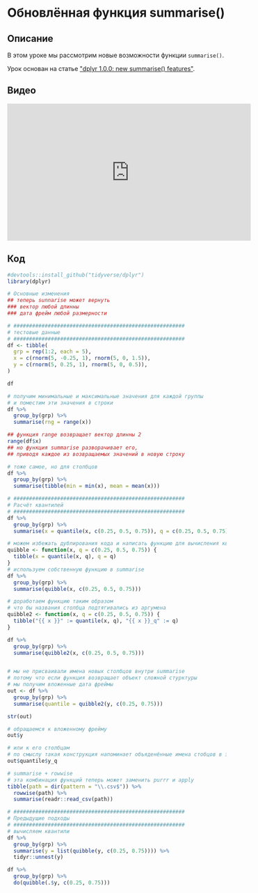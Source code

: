 # Обновлённая функция summarise()

## Описание
В этом уроке мы рассмотрим новые возможности функции `summarise()`.

Урок основан на статье ["dplyr 1.0.0: new summarise() features"](https://www.tidyverse.org/blog/2020/03/dplyr-1-0-0-summarise/).

## Видео
<iframe width="560" height="315" src="https://www.youtube.com/embed/4RNBDDui6Yw" title="YouTube video player" frameborder="0" allow="accelerometer; autoplay; clipboard-write; encrypted-media; gyroscope; picture-in-picture" allowfullscreen></iframe>

## Код

```r
#devtools::install_github("tidyverse/dplyr")
library(dplyr)

# Основные изменения
## теперь sunnarise может вернуть
### вектор любой длинны
### дата фрейм любой размерности

# #######################################################
# тестовые данные
# #######################################################
df <- tibble(
  grp = rep(1:2, each = 5), 
  x = c(rnorm(5, -0.25, 1), rnorm(5, 0, 1.5)),
  y = c(rnorm(5, 0.25, 1), rnorm(5, 0, 0.5)),
)

df

# получим минимальные и максимальные значения для каждой группы
# и поместим эти значения в строки
df %>% 
  group_by(grp) %>% 
  summarise(rng = range(x))

## функция range возвращает вектор длинны 2
range(df$x)
## но функция summarise разворачивает его, 
## приводя каждое из возвращаемых значений в новую строку

# тоже самое, но для столбцов
df %>% 
  group_by(grp) %>% 
  summarise(tibble(min = min(x), mean = mean(x)))

# #######################################################
# Расчёт квантилей
# #######################################################
df %>% 
  group_by(grp) %>% 
  summarise(x = quantile(x, c(0.25, 0.5, 0.75)), q = c(0.25, 0.5, 0.75))

# можем избежать дублирования кода и написать функцию для вычисления квантиля
quibble <- function(x, q = c(0.25, 0.5, 0.75)) {
  tibble(x = quantile(x, q), q = q)
}
# используем собственную функцию в summarise
df %>% 
  group_by(grp) %>% 
  summarise(quibble(x, c(0.25, 0.5, 0.75)))

# доработаем функцию таким образом 
# что бы названия столбца подтягивались из аргумена
quibble2 <- function(x, q = c(0.25, 0.5, 0.75)) {
  tibble("{{ x }}" := quantile(x, q), "{{ x }}_q" := q)
}

df %>% 
  group_by(grp) %>% 
  summarise(quibble2(x, c(0.25, 0.5, 0.75)))


# мы не присваивали имена новых столбцов внутри summarise
# потому что если функция возвращает объект сложной стурктуры
# мы получим вложенные дата фреймы
out <- df %>% 
  group_by(grp) %>% 
  summarise(quantile = quibble2(y, c(0.25, 0.75)))

str(out)

# обращаемся к вложенному фрейму
out$y

# или к его столбцам
# по смыслу такая конструкция напоминает объяденённые имена стобцов в электронных таблицах
out$quantile$y_q

# summarise + rowwise
# эта комбинация функций теперь может заменить purrr и apply
tibble(path = dir(pattern = "\\.csv$")) %>% 
  rowwise(path) %>% 
  summarise(readr::read_csv(path))

# #######################################################
# Предыдущие подходы
# #######################################################
# вычисляем квантили
df %>% 
  group_by(grp) %>% 
  summarise(y = list(quibble(y, c(0.25, 0.75)))) %>% 
  tidyr::unnest(y)

df %>% 
  group_by(grp) %>% 
  do(quibble(.$y, c(0.25, 0.75)))
```
